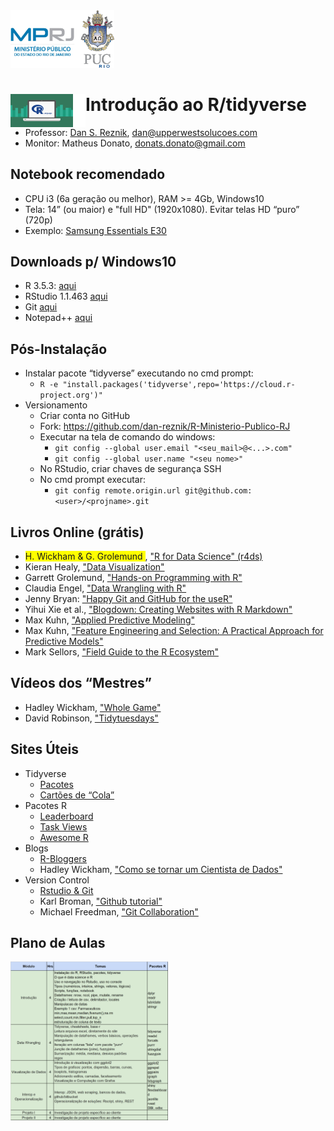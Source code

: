 
<!-- README.md is generated from README.Rmd. Please edit that file -->
<img src="pics/mprj_and_puc.png" width="33%" />

<img src="pics/r language.png" align="left" width=100 style="padding-right:20px;background-color:white;"/> Introdução ao R/tidyverse
====================================================================================================================================

-   Professor: [Dan S. Reznik](https://www.linkedin.com/in/dan-s-reznik-phd-bb49133/), <dan@upperwestsolucoes.com>
-   Monitor: Matheus Donato, <donats.donato@gmail.com>

Notebook recomendado
--------------------

-   CPU i3 (6a geração ou melhor), RAM &gt;= 4Gb, Windows10
-   Tela: 14” (ou maior) e "full HD" (1920x1080). Evitar telas HD “puro” (720p)
-   Exemplo: [Samsung Essentials E30](https://www.americanas.com.br/produto/133794107)

Downloads p/ Windows10
----------------------

-   R 3.5.3: [aqui](https://cran.r-project.org/bin/windows/base/)
-   RStudio 1.1.463 [aqui](https://download1.rstudio.org/RStudio-1.1.463.exe)
-   Git [aqui](https://git-scm.com/download/win)
-   Notepad++ [aqui](https://notepad-plus-plus.org/download/v7.6.4.html)

Pós-Instalação
--------------

-   Instalar pacote “tidyverse” executando no cmd prompt:
    -   `R -e "install.packages('tidyverse',repo='https://cloud.r-project.org')"`
-   Versionamento
    -   Criar conta no GitHub
    -   Fork: <https://github.com/dan-reznik/R-Ministerio-Publico-RJ>
    -   Executar na tela de comando do windows:
        -   `git config --global user.email "<seu_mail>@<...>.com"`
        -   `git config --global user.name "<seu nome>"`
    -   No RStudio, criar chaves de segurança SSH
    -   No cmd prompt executar:
        -   `git config remote.origin.url git@github.com:<user>/<projname>.git`

Livros Online (grátis)
----------------------

-   <span style="background-color: #FFFF00">H. Wickham & G. Grolemund </span>, ["R for Data Science" (r4ds)](https://r4ds.had.co.nz/)
-   Kieran Healy, ["Data Visualization"](https://socviz.co/)
-   Garrett Grolemund, ["Hands-on Programming with R"](https://rstudio-education.github.io/hopr/)
-   Claudia Engel, ["Data Wrangling with R"](https://cengel.github.io/R-data-wrangling/)
-   Jenny Bryan: ["Happy Git and GitHub for the useR"](https://happygitwithr.com/)
-   Yihui Xie et al., ["Blogdown: Creating Websites with R Markdown"](https://bookdown.org/yihui/blogdown/)
-   Max Kuhn, ["Applied Predictive Modeling"](http://appliedpredictivemodeling.com/)
-   Max Kuhn, ["Feature Engineering and Selection: A Practical Approach for Predictive Models"](https://bookdown.org/max/FES/)
-   Mark Sellors, ["Field Guide to the R Ecosystem"](https://fg2re.sellorm.com/)

Vídeos dos “Mestres”
--------------------

-   Hadley Wickham, ["Whole Game"](https://www.youtube.com/watch?v=go5Au01Jrvs)
-   David Robinson, ["Tidytuesdays"](https://www.youtube.com/user/safe4democracy/videos)

Sites Úteis
-----------

-   Tidyverse
    -   [Pacotes](https://www.tidyverse.org/packages/)
    -   [Cartões de “Cola”](https://www.rstudio.com/resources/cheatsheets/)
-   Pacotes R
    -   [Leaderboard](https://www.rdocumentation.org/trends)
    -   [Task Views](https://cran.r-project.org/web/views/)
    -   [Awesome R](https://awesome-r.com/)
-   Blogs
    -   [R-Bloggers](https://www.r-bloggers.com/)
    -   Hadley Wickham, ["Como se tornar um Cientista de Dados"](https://gist.github.com/hadley/820f09ded347c62c2864)
-   Version Control
    -   [Rstudio & Git](https://support.rstudio.com/hc/en-us/articles/200532077-Version-Control-with-Git-and-SVN)
    -   Karl Broman, ["Github tutorial"](http://kbroman.org/github_tutorial/)
    -   Michael Freedman, ["Git Collaboration"](http://slides.com/michaelfreeman/git-collaboration)

Plano de Aulas
--------------

<img src="pics/plano de aula I.png" width="50%" />
